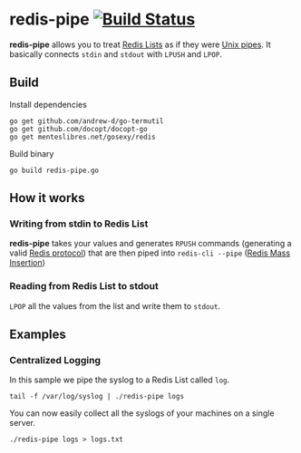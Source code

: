 # redis-pipe [![Build Status](https://travis-ci.org/lukasmartinelli/pusred.svg)](https://travis-ci.org/lukasmartinelli/pusred)

**redis-pipe** allows you to treat [Redis Lists](http://redis.io/topics/data-types#lists)
as if they were [Unix pipes](https://en.wikipedia.org/wiki/Pipeline_%28Unix%29).
It basically connects `stdin` and `stdout` with `LPUSH` and `LPOP`.

## Build

Install dependencies

```
go get github.com/andrew-d/go-termutil
go get github.com/docopt/docopt-go
go get menteslibres.net/gosexy/redis
```

Build binary

```
go build redis-pipe.go
```

## How it works

### Writing from stdin to Redis List

**redis-pipe** takes your values and generates `RPUSH` commands
(generating a valid [Redis protocol](http://redis.io/topics/protocol))
that are then piped into `redis-cli --pipe` ([Redis Mass Insertion](http://redis.io/topics/mass-insert))

### Reading from Redis List to stdout

`LPOP` all the values from the list and write them to `stdout`.

## Examples

### Centralized Logging

In this sample we pipe the syslog to a Redis List called `log`.

```
tail -f /var/log/syslog | ./redis-pipe logs
```

You can now easily collect all the syslogs of your machines
on a single server.

```
./redis-pipe logs > logs.txt
```
